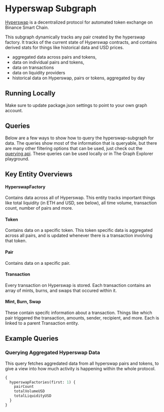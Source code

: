 # Hyperswap Subgraph

[Hyperswap](https://hyperswap.com/) is a decentralized protocol for automated token exchange on Binance Smart Chain.

This subgraph dynamically tracks any pair created by the hyperswap factory. It tracks of the current state of Hyperswap contracts, and contains derived stats for things like historical data and USD prices.

- aggregated data across pairs and tokens,
- data on individual pairs and tokens,
- data on transactions
- data on liquidity providers
- historical data on Hyperswap, pairs or tokens, aggregated by day

## Running Locally

Make sure to update package.json settings to point to your own graph account.

## Queries

Below are a few ways to show how to query the hyperswap-subgraph for data. The queries show most of the information that is queryable, but there are many other filtering options that can be used, just check out the [querying api](https://thegraph.com/docs/graphql-api). These queries can be used locally or in The Graph Explorer playground.

## Key Entity Overviews

#### HyperswapFactory

Contains data across all of Hyperswap. This entity tracks important things like total liquidity (in ETH and USD, see below), all time volume, transaction count, number of pairs and more.

#### Token

Contains data on a specific token. This token specific data is aggregated across all pairs, and is updated whenever there is a transaction involving that token.

#### Pair

Contains data on a specific pair.

#### Transaction

Every transaction on Hyperswap is stored. Each transaction contains an array of mints, burns, and swaps that occured within it.

#### Mint, Burn, Swap

These contain specifc information about a transaction. Things like which pair triggered the transaction, amounts, sender, recipient, and more. Each is linked to a parent Transaction entity.

## Example Queries

### Querying Aggregated Hyperswap Data

This query fetches aggredated data from all hyperswap pairs and tokens, to give a view into how much activity is happening within the whole protocol.

```graphql
{
  hyperswapFactories(first: 1) {
    pairCount
    totalVolumeUSD
    totalLiquidityUSD
  }
}
```
